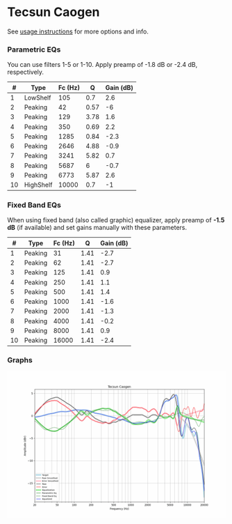 # Tecsun Caogen
See [usage instructions](https://github.com/jaakkopasanen/AutoEq#usage) for more options and info.

### Parametric EQs
You can use filters 1-5 or 1-10. Apply preamp of -1.8 dB or -2.4 dB, respectively.

|   # | Type      |   Fc (Hz) |    Q |   Gain (dB) |
|-----|-----------|-----------|------|-------------|
|   1 | LowShelf  |       105 | 0.7  |         2.6 |
|   2 | Peaking   |        42 | 0.57 |        -6   |
|   3 | Peaking   |       129 | 3.78 |         1.6 |
|   4 | Peaking   |       350 | 0.69 |         2.2 |
|   5 | Peaking   |      1285 | 0.84 |        -2.3 |
|   6 | Peaking   |      2646 | 4.88 |        -0.9 |
|   7 | Peaking   |      3241 | 5.82 |         0.7 |
|   8 | Peaking   |      5687 | 6    |        -0.7 |
|   9 | Peaking   |      6773 | 5.87 |         2.6 |
|  10 | HighShelf |     10000 | 0.7  |        -1   |

### Fixed Band EQs
When using fixed band (also called graphic) equalizer, apply preamp of **-1.5 dB** (if available) and set gains manually with these parameters.

|   # | Type    |   Fc (Hz) |    Q |   Gain (dB) |
|-----|---------|-----------|------|-------------|
|   1 | Peaking |        31 | 1.41 |        -2.7 |
|   2 | Peaking |        62 | 1.41 |        -2.7 |
|   3 | Peaking |       125 | 1.41 |         0.9 |
|   4 | Peaking |       250 | 1.41 |         1.1 |
|   5 | Peaking |       500 | 1.41 |         1.4 |
|   6 | Peaking |      1000 | 1.41 |        -1.6 |
|   7 | Peaking |      2000 | 1.41 |        -1.3 |
|   8 | Peaking |      4000 | 1.41 |        -0.2 |
|   9 | Peaking |      8000 | 1.41 |         0.9 |
|  10 | Peaking |     16000 | 1.41 |        -2.4 |

### Graphs
![](./Tecsun%20Caogen.png)
